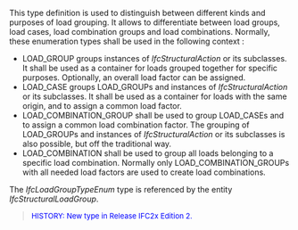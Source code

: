﻿This type definition is used to distinguish between different kinds and purposes of load grouping. It allows to differentiate between load groups, load cases, load combination groups and load combinations. Normally, these enumeration types shall be used in the following context :

* LOAD_GROUP groups instances of _IfcStructuralAction_ or its subclasses. It shall be used as a container for loads grouped together for specific purposes. Optionally, an overall load factor can be assigned. 
* LOAD_CASE groups LOAD_GROUPs and instances of _IfcStructuralAction_ or its subclasses. It shall be used as a container for loads with the same origin, and to assign a common load factor. 
* LOAD_COMBINATION_GROUP shall be used to group LOAD_CASEs and to assign a common load combination factor. The grouping of LOAD_GROUPs and instances of _IfcStructuralAction_ or its subclasses is also possible, but off the traditional way. 
* LOAD_COMBINATION shall be used to group all loads belonging to a specific load combination. Normally only LOAD_COMBINATION_GROUPs with all needed load factors are used to create load combinations. 

The _IfcLoadGroupTypeEnum_ type is referenced by the entity _IfcStructuralLoadGroup_.

> <font color="#0000FF" size="-1">HISTORY: New type in Release IFC2x
		  Edition 2. </font>
>